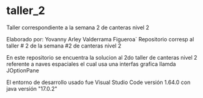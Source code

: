# taller_2
Taller correspondiente a la semana 2 de canteras nivel 2

Elaborado por: Yovanny Arley Valderrama Figueroa` Repositorio corresp al taller # 2 de la semana #2 de canteras nivel 2

En este repositorio se encuentra la solucion al 2do taller de canteras nivel 2 referente a naves espaciales el cual usa una interfas grafica llamda
JOptionPane

El entorno de desarrollo usado fue Visual Studio Code versión 1.64.0 con java versión "17.0.2"
